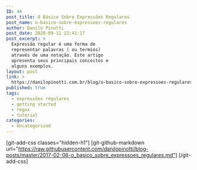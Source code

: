 ```yaml
---
ID: 44
post_title: O Básico Sobre Expressões Regulares
post_name: o-basico-sobre-expressoes-regulares
author: Danilo Pinotti
post_date: 2020-09-11 22:41:17
post_excerpt: >
  Expressão regular é uma forma de
  representar palavras ( ou termios)
  através de uma notação. Este artigo
  apresenta seus principais conceitos e
  alguns exemplos.
layout: post
link: >
  https://danilopinotti.com.br/blog/o-basico-sobre-expressoes-regulares/
published: true
tags:
  - expressões regulares
  - getting started
  - regex
  - tutorial
categories:
  - Uncategorized
---
```

[git-add-css classes="hidden-h1"]
[git-github-markdown url="https://raw.githubusercontent.com/danilopinotti/blog-posts/master/2017-02-06-o_basico_sobre_expressoes_regulares.md"]
[/git-add-css]